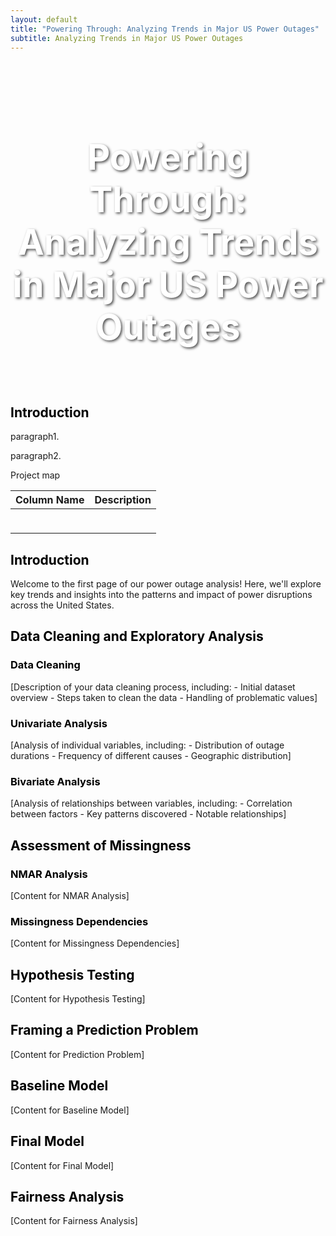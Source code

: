 ```yaml
---
layout: default
title: "Powering Through: Analyzing Trends in Major US Power Outages"
subtitle: Analyzing Trends in Major US Power Outages
---
```


<style>
  /* Custom CSS for the Banner Image */
  .custom-banner {
    background-image: url("../assets/images/header_image.jpeg");
    background-size: cover;
    background-position: center;
    height: 400px;
    text-align: center;
    color: white;
    padding-top: 120px;
    margin-bottom: 0;
    position: relative;
  }

  .custom-banner h1 {
    font-size: 4em;
    text-shadow: 2px 2px 4px rgba(0, 0, 0, 0.7);
    font-weight: bold;
    margin: 0;
  }

  /* Hide any default title rendered by the layout */
  .page-title {
    display: none;
  }

  /* Make all headers under the banner black */
  .content-section h1, .content-section h2, .content-section h3, .content-section h4, .content-section h5, .content-section h6 {
    color: black !important;
  }
</style>

<div class="custom-banner">
  <h1>Powering Through: Analyzing Trends in Major US Power Outages</h1>
</div>

<div class="content-section">
  <h2 id="home" style="font-weight: bold;">Introduction</h2>
  <p> paragraph1.</p>
  <p> paragraph2.</p>
  <p> Project map</p>
  <table>
    <thead>
      <tr>
      <th>Column Name</th>
      <th> Description</th>
      </tr>
    </thead>
    <tbody>
      <td>
        <code
      </td>
    </tbody>
  </table>

<div class="content-section">
  <h2 id="home" style="font-weight: bold;">Introduction</h2>
  <p>Welcome to the first page of our power outage analysis! Here, we'll explore key trends and insights into the patterns and impact of power disruptions across the United States.</p>

  <h2 id="data_cleaning">Data Cleaning and Exploratory Analysis</h2>

  <h3 style="font-weight: bold;">Data Cleaning</h3>
  <p>[Description of your data cleaning process, including:
    - Initial dataset overview
    - Steps taken to clean the data
    - Handling of problematic values]</p>

  <h3>Univariate Analysis</h3>
  <p>[Analysis of individual variables, including:
    - Distribution of outage durations
    - Frequency of different causes
    - Geographic distribution]</p>

  <h3>Bivariate Analysis</h3>
  <p>[Analysis of relationships between variables, including:
    - Correlation between factors
    - Key patterns discovered
    - Notable relationships]</p>

  <h2 id="missingness" style="font-weight: bold;">Assessment of Missingness</h2>

  <h3>NMAR Analysis</h3>
  <p>[Content for NMAR Analysis]</p>

  <h3>Missingness Dependencies</h3>
  <p>[Content for Missingness Dependencies]</p>

  <h2 id="hypothesis" style="font-weight: bold;">Hypothesis Testing</h2>
  <p>[Content for Hypothesis Testing]</p>

  <h2 style="font-weight: bold;">Framing a Prediction Problem</h2>
  <p>[Content for Prediction Problem]</p>

  <h2 style="font-weight: bold;">Baseline Model</h2>
  <p>[Content for Baseline Model]</p>

  <h2 id="predictive" style="font-weight: bold;">Final Model</h2>
  <p>[Content for Final Model]</p>

  <h2 style="font-weight: bold;">Fairness Analysis</h2>
  <p>[Content for Fairness Analysis]</p>
</div>
